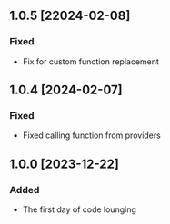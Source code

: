 ## 1.0.5 [22024-02-08]
### Fixed
- Fix for custom function replacement

## 1.0.4 [2024-02-07]
### Fixed
- Fixed calling function from providers

## 1.0.0 [2023-12-22]
### Added
- The first day of code lounging